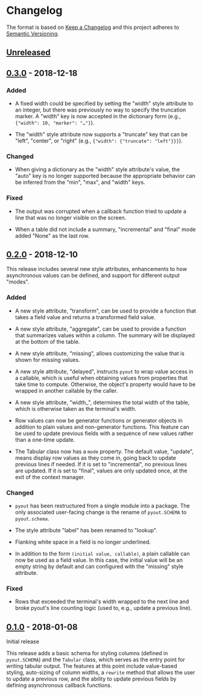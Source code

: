 # Changelog

The format is based on [Keep a Changelog](http://keepachangelog.com/en/1.0.0/)
and this project adheres to [Semantic Versioning](http://semver.org/spec/v2.0.0.html).

## [Unreleased]

## [0.3.0] - 2018-12-18

### Added

- A fixed width could be specified by setting the "width" style
  attribute to an integer, but there was previously no way to specify
  the truncation marker.  A "width" key is now accepted in the
  dictionary form (e.g., `{"width": 10, "marker": "…"}`).

- The "width" style attribute now supports a "truncate" key that can
  be "left", "center", or "right" (e.g., `{"width": {"truncate":
  "left"}}}`).

### Changed

- When giving a dictionary as the "width" style attribute's value, the
  "auto" key is no longer supported because the appropriate behavior
  can be inferred from the "min", "max", and "width" keys.

### Fixed

- The output was corrupted when a callback function tried to update a
  line that was no longer visible on the screen.

- When a table did not include a summary, "incremental" and "final"
  mode added "None" as the last row.

## [0.2.0] - 2018-12-10

This release includes several new style attributes, enhancements to
how asynchronous values can be defined, and support for different
output "modes".

### Added

- A new style attribute, "transform", can be used to provide a
  function that takes a field value and returns a transformed field
  value.

- A new style attribute, "aggregate", can be used to provide a
  function that summarizes values within a column.  The summary will
  be displayed at the bottom of the table.

- A new style attribute, "missing", allows customizing the value that
  is shown for missing values.

- A new style attribute, "delayed", instructs `pyout` to wrap value
  access in a callable, which is useful when obtaining values from
  properties that take time to compute.  Otherwise, the object's
  property would have to be wrapped in another callable by the caller.

- A new style attribute, "width_", determines the total width of the
  table, which is otherwise taken as the terminal's width.

- Row values can now be generator functions or generator objects in
  addition to plain values and non-generator functions.  This feature
  can be used to update previous fields with a sequence of new values
  rather than a one-time update.

- The Tabular class now has a `mode` property.  The default value,
  "update", means display row values as they come in, going back to
  update previous lines if needed.  If it is set to "incremental", no
  previous lines are updated.  If it is set to "final", values are
  only updated once, at the exit of the context manager.

### Changed

- `pyout` has been restructured from a single module into a package.
  The only associated user-facing change is the rename of
  `pyout.SCHEMA` to `pyout.schema`.

- The style attribute "label" has been renamed to "lookup".

- Flanking white space in a field is no longer underlined.

- In addition to the form `(initial value, callable)`, a plain
  callable can now be used as a field value.  In this case, the
  initial value will be an empty string by default and can configured
  with the "missing" style attribute.

### Fixed

- Rows that exceeded the terminal's width wrapped to the next line and
  broke pyout's line counting logic (used to, e.g., update a previous
  line).

## [0.1.0] - 2018-01-08

Initial release

This release adds a basic schema for styling columns (defined in
`pyout.SCHEMA`) and the `Tabular` class, which serves as the entry
point for writing tabular output.  The features at this point include
value-based styling, auto-sizing of column widths, a `rewrite` method
that allows the user to update a previous row, and the ability to
update previous fields by defining asynchronous callback functions.


[Unreleased]: https://github.com/pyout/pyout/compare/v0.3.0...HEAD
[0.3.0]: https://github.com/pyout/pyout/compare/v0.2.0...v0.3.0
[0.2.0]: https://github.com/pyout/pyout/compare/v0.1.0...v0.2.0
[0.1.0]: https://github.com/pyout/pyout/commits/v0.1.0
